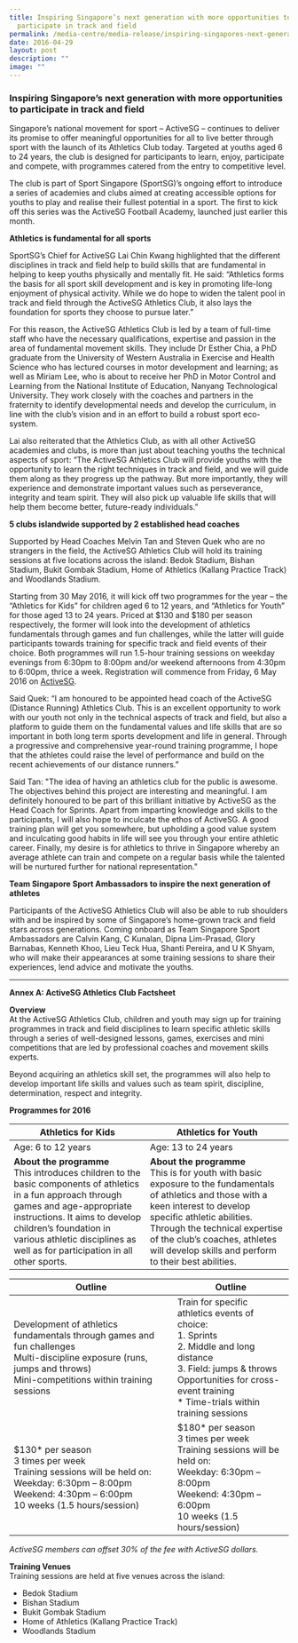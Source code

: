 ```yaml
---
title: Inspiring Singapore’s next generation with more opportunities to
  participate in track and field
permalink: /media-centre/media-release/inspiring-singapores-next-generation-with-more-opportunities-to/
date: 2016-04-29
layout: post
description: ""
image: ""
---
```

### **Inspiring Singapore’s next generation with more opportunities to participate in track and field**

Singapore’s national movement for sport – ActiveSG – continues to deliver its promise to offer meaningful opportunities for all to live better through sport with the launch of its Athletics Club today. Targeted at youths aged 6 to 24 years, the club is designed for participants to learn, enjoy, participate and compete, with programmes catered from the entry to competitive level.  
  
The club is part of Sport Singapore (SportSG)’s ongoing effort to introduce a series of academies and clubs aimed at creating accessible options for youths to play and realise their fullest potential in a sport. The first to kick off this series was the ActiveSG Football Academy, launched just earlier this month.  
  
**Athletics is fundamental for all sports**  
  
SportSG’s Chief for ActiveSG Lai Chin Kwang highlighted that the different disciplines in track and field help to build skills that are fundamental in helping to keep youths physically and mentally fit. He said: “Athletics forms the basis for all sport skill development and is key in promoting life-long enjoyment of physical activity. While we do hope to widen the talent pool in track and field through the ActiveSG Athletics Club, it also lays the foundation for sports they choose to pursue later.”  
  
For this reason, the ActiveSG Athletics Club is led by a team of full-time staff who have the necessary qualifications, expertise and passion in the area of fundamental movement skills. They include Dr Esther Chia, a PhD graduate from the University of Western Australia in Exercise and Health Science who has lectured courses in motor development and learning; as well as Miriam Lee, who is about to receive her PhD in Motor Control and Learning from the National Institute of Education, Nanyang Technological University. They work closely with the coaches and partners in the fraternity to identify developmental needs and develop the curriculum, in line with the club’s vision and in an effort to build a robust sport eco-system.  
  
Lai also reiterated that the Athletics Club, as with all other ActiveSG academies and clubs, is more than just about teaching youths the technical aspects of sport: “The ActiveSG Athletics Club will provide youths with the opportunity to learn the right techniques in track and field, and we will guide them along as they progress up the pathway. But more importantly, they will experience and demonstrate important values such as perseverance, integrity and team spirit. They will also pick up valuable life skills that will help them become better, future-ready individuals.”  
  
**5 clubs islandwide supported by 2 established head coaches**  
  
Supported by Head Coaches Melvin Tan and Steven Quek who are no strangers in the field, the ActiveSG Athletics Club will hold its training sessions at five locations across the island: Bedok Stadium, Bishan Stadium, Bukit Gombak Stadium, Home of Athletics (Kallang Practice Track) and Woodlands Stadium.  
  
Starting from 30 May 2016, it will kick off two programmes for the year – the “Athletics for Kids” for children aged 6 to 12 years, and “Athletics for Youth” for those aged 13 to 24 years. Priced at $130 and $180 per season respectively, the former will look into the development of athletics fundamentals through games and fun challenges, while the latter will guide participants towards training for specific track and field events of their choice. Both programmes will run 1.5-hour training sessions on weekday evenings from 6:30pm to 8:00pm and/or weekend afternoons from 4:30pm to 6:00pm, thrice a week. Registration will commence from Friday, 6 May 2016 on [ActiveSG](http://www.myactivesg.com).  
  
Said Quek: “I am honoured to be appointed head coach of the ActiveSG (Distance Running) Athletics Club. This is an excellent opportunity to work with our youth not only in the technical aspects of track and field, but also a platform to guide them on the fundamental values and life skills that are so important in both long term sports development and life in general. Through a progressive and comprehensive year-round training programme, I hope that the athletes could raise the level of performance and build on the recent achievements of our distance runners.”  
  
Said Tan: "The idea of having an athletics club for the public is awesome. The objectives behind this project are interesting and meaningful. I am definitely honoured to be part of this brilliant initiative by ActiveSG as the Head Coach for Sprints. Apart from imparting knowledge and skills to the participants, I will also hope to inculcate the ethos of ActiveSG. A good training plan will get you somewhere, but upholding a good value system and inculcating good habits in life will see you through your entire athletic career. Finally, my desire is for athletics to thrive in Singapore whereby an average athlete can train and compete on a regular basis while the talented will be nurtured further for national representation."  
  
**Team Singapore Sport Ambassadors to inspire the next generation of athletes**  
  
Participants of the ActiveSG Athletics Club will also be able to rub shoulders with and be inspired by some of Singapore’s home-grown track and field stars across generations. Coming onboard as Team Singapore Sport Ambassadors are Calvin Kang, C Kunalan, Dipna Lim-Prasad, Glory Barnabas, Kenneth Khoo, Lieu Teck Hua, Shanti Pereira, and U K Shyam, who will make their appearances at some training sessions to share their experiences, lend advice and motivate the youths.  

---

**Annex A: ActiveSG Athletics Club Factsheet**  

**Overview**<br>
At the ActiveSG Athletics Club, children and youth may sign up for training programmes in track and field disciplines to learn specific athletic skills through a series of well-designed lessons, games, exercises and mini competitions that are led by professional coaches and movement skills experts.

Beyond acquiring an athletics skill set, the programmes will also help to develop important life skills and values such as team spirit, discipline, determination, respect and integrity.

**Programmes for 2016**

| Athletics for Kids | Athletics for Youth |
| -------- | -------- |
| Age: 6 to 12 years | Age: 13 to 24 years |
| **About the programme** <br> This introduces children to the basic components of athletics in a fun approach through games and age-appropriate instructions. It aims to develop children’s foundation in various athletic disciplines as well as for participation in all other sports. | **About the programme** <br>This is for youth with basic exposure to the fundamentals of athletics and those with a keen interest to develop specific athletic abilities. Through the technical expertise of the club’s coaches, athletes will develop skills and perform to their best abilities. |

| Outline | Outline |
| -------- | -------- |
| Development of athletics fundamentals through games and fun challenges<br>Multi-discipline exposure (runs, jumps and throws) <br> Mini-competitions within training sessions | Train for specific athletics events of choice:<br>1.  Sprints <br>2.  Middle and long distance <br>3.  Field: jumps & throws   <br>Opportunities for cross-event training  <br>*   Time-trials within training sessions |
| $130* per season <br>3 times per week <br>Training sessions will be held on:<br>Weekday: 6:30pm – 8:00pm <br>Weekend: 4:30pm – 6:00pm<br>10 weeks (1.5 hours/session) | $180* per season <br>3 times per week <br>Training sessions will be held on:<br>Weekday: 6:30pm – 8:00pm <br>Weekend: 4:30pm – 6:00pm<br>10 weeks (1.5 hours/session) |

_ActiveSG members can offset 30% of the fee with ActiveSG dollars._

**Training Venues**<br>
Training sessions are held at five venues across the island:

*   Bedok Stadium
*   Bishan Stadium
*   Bukit Gombak Stadium
*   Home of Athletics (Kallang Practice Track)
*   Woodlands Stadium